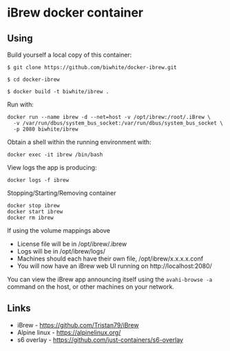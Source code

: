 # iBrew docker container #

## Using ##
Build yourself a local copy of this container:

```
$ git clone https://github.com/biwhite/docker-ibrew.git

$ cd docker-ibrew

$ docker build -t biwhite/ibrew .
```

Run with:

```
docker run --name ibrew -d --net=host -v /opt/ibrew:/root/.iBrew \
  -v /var/run/dbus/system_bus_socket:/var/run/dbus/system_bus_socket \
  -p 2080 biwhite/ibrew
```

Obtain a shell within the running environment with:

```
docker exec -it ibrew /bin/bash
```

View logs the app is producing:

```
docker logs -f ibrew
```

Stopping/Starting/Removing container

```
docker stop ibrew
docker start ibrew
docker rm ibrew
```

If using the volume mappings above
  * License file will be in /opt/ibrew/.ibrew
  * Logs will be in /opt/ibrew/logs/
  * Machines should each have their own file, /opt/ibrew/x.x.x.x.conf
  * You will now have an iBrew web UI running on http://localhost:2080/

You can view the iBrew app announcing itself using the ```avahi-browse -a``` command on the host, or other machines on your network.

## Links ##

  * iBrew - https://github.com/Tristan79/iBrew
  * Alpine linux - https://alpinelinux.org/
  * s6 overlay - https://github.com/just-containers/s6-overlay
